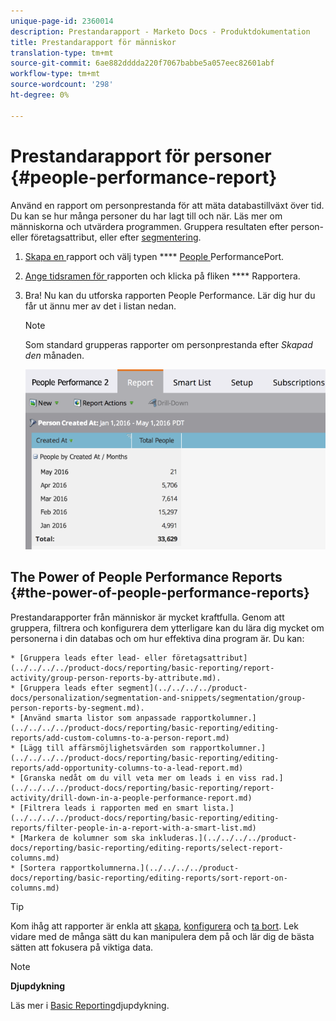 ```yaml
---
unique-page-id: 2360014
description: Prestandarapport - Marketo Docs - Produktdokumentation
title: Prestandarapport för människor
translation-type: tm+mt
source-git-commit: 6ae882dddda220f7067babbe5a057eec82601abf
workflow-type: tm+mt
source-wordcount: '298'
ht-degree: 0%

---
```



# Prestandarapport för personer {#people-performance-report}

Använd en rapport om personprestanda för att mäta databastillväxt över tid. Du kan se hur många personer du har lagt till och när. Läs mer om människorna och utvärdera programmen. Gruppera resultaten efter person- eller företagsattribut, eller efter [segmentering](../../../../product-docs/personalization/segmentation-and-snippets/segmentation/create-a-segmentation.md).

1. [Skapa en ](../../../../product-docs/reporting/basic-reporting/creating-reports/create-a-report-in-a-program.md) rapport och välj typen **** [People ](report-type-overview.md)PerformancePort.
1. [Ange tidsramen för ](../../../../product-docs/reporting/basic-reporting/editing-reports/change-a-report-time-frame.md) rapporten och klicka på fliken  **** Rapportera.
1. Bra! Nu kan du utforska rapporten People Performance. Lär dig hur du får ut ännu mer av det i listan nedan.

   >[!NOTE]
   >
   >Som standard grupperas rapporter om personprestanda efter *Skapad den* månaden.

   ![](assets/one.png)

## The Power of People Performance Reports {#the-power-of-people-performance-reports}

Prestandarapporter från människor är mycket kraftfulla. Genom att gruppera, filtrera och konfigurera dem ytterligare kan du lära dig mycket om personerna i din databas och om hur effektiva dina program är.
Du kan:

    * [Gruppera leads efter lead- eller företagsattribut](../../../../product-docs/reporting/basic-reporting/report-activity/group-person-reports-by-attribute.md).
    * [Gruppera leads efter segment](../../../../product-docs/personalization/segmentation-and-snippets/segmentation/group-person-reports-by-segment.md).
    * [Använd smarta listor som anpassade rapportkolumner.](../../../../product-docs/reporting/basic-reporting/editing-reports/add-custom-columns-to-a-person-report.md)
    * [Lägg till affärsmöjlighetsvärden som rapportkolumner.](../../../../product-docs/reporting/basic-reporting/editing-reports/add-opportunity-columns-to-a-lead-report.md)
    * [Granska nedåt om du vill veta mer om leads i en viss rad.](../../../../product-docs/reporting/basic-reporting/report-activity/drill-down-in-a-people-performance-report.md)
    * [Filtrera leads i rapporten med en smart lista.](../../../../product-docs/reporting/basic-reporting/editing-reports/filter-people-in-a-report-with-a-smart-list.md)
    * [Markera de kolumner som ska inkluderas.](../../../../product-docs/reporting/basic-reporting/editing-reports/select-report-columns.md)
    * [Sortera rapportkolumnerna.](../../../../product-docs/reporting/basic-reporting/editing-reports/sort-report-on-columns.md)

>[!TIP]
>
>Kom ihåg att rapporter är enkla att [skapa](../../../../product-docs/reporting/basic-reporting/creating-reports/create-a-report-in-a-program.md), [konfigurera](https://docs.marketo.com/display/docs/basic+reporting) och [ta bort](../../../../product-docs/reporting/basic-reporting/report-activity/delete-a-report.md). Lek vidare med de många sätt du kan manipulera dem på och lär dig de bästa sätten att fokusera på viktiga data.

>[!NOTE]
>
>**Djupdykning**
>
>
>Läs mer i [Basic Reporting](https://docs.marketo.com/display/docs/basic+reporting)djupdykning.

